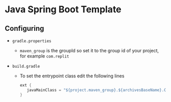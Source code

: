 # Java Spring Boot Template
## Configuring
* `gradle.properties`
  * `maven_group` is the groupId so set it to the group id of your project,
    for example `com.replit`  

* `build.gradle`
  * To set the entrypoint class edit the following lines
      ```java
      ext {
         javaMainClass = "${project.maven_group}.${archivesBaseName}.CLASS_HERE"
      }
      ```
